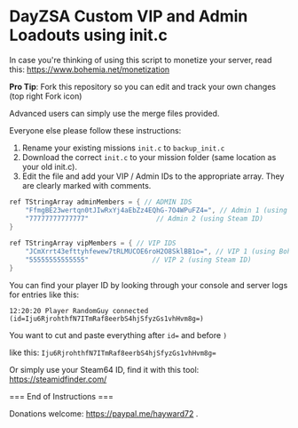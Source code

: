 # DayZSA Custom VIP and Admin Loadouts using init.c

In case you're thinking of using this script to monetize your server, read this: https://www.bohemia.net/monetization

**Pro Tip**: Fork this repository so you can edit and track your own changes (top right Fork icon)

Advanced users can simply use the merge files provided. 

Everyone else please follow these instructions:

1. Rename your existing missions `init.c` to `backup_init.c` 
2. Download the correct `init.c` to your mission folder (same location as your old init.c).
3. Edit the file and add your VIP / Admin IDs to the appropriate array. They are clearly marked with comments. 

```c
ref TStringArray adminMembers = { // ADMIN IDS
	"FfmgBE23wertqn0tJIwRxYj4aEbZz4EQhG-7O4WPuFZ4=", // Admin 1 (using Bohemia UID) 		
	"77777777777777"				 // Admin 2 (using Steam ID) 
}
			
ref TStringArray vipMembers = { // VIP IDS
	"JCmXrrt43efttyhfewew7tRLMUCOE6roH2O8SklBB1o=", // VIP 1 (using Bohemia UID) 			
	"55555555555555"				// VIP 2 (using Steam ID) 
}
```

You can find your player ID by looking through your console and server logs for entries like this:
	
	12:20:20 Player RandomGuy connected (id=Iju6RjrohthfN7ITmRaf8eerbS4hjSfyzGs1vhHvm8g=)
	
You want to cut and paste everything after `id=` and before `)`
	
like this: `Iju6RjrohthfN7ITmRaf8eerbS4hjSfyzGs1vhHvm8g=`  
  
Or simply use your Steam64 ID, find it with this tool: https://steamidfinder.com/

=== End of Instructions ===
  
Donations welcome: https://paypal.me/hayward72 .

